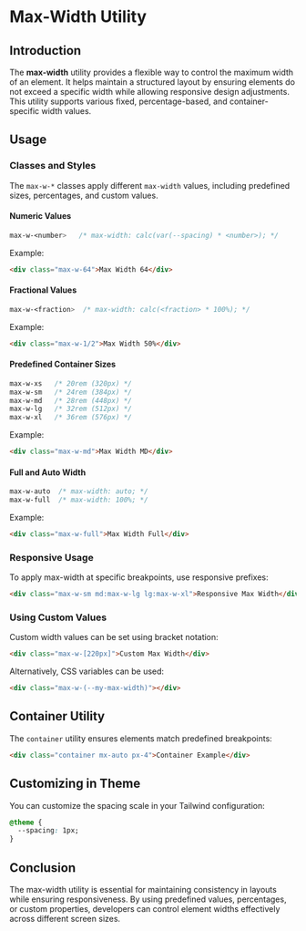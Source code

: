# Max-Width Utility

## Introduction
The **max-width** utility provides a flexible way to control the maximum width of an element. It helps maintain a structured layout by ensuring elements do not exceed a specific width while allowing responsive design adjustments. This utility supports various fixed, percentage-based, and container-specific width values.

## Usage

### Classes and Styles
The `max-w-*` classes apply different `max-width` values, including predefined sizes, percentages, and custom values.

#### Numeric Values
```css
max-w-<number>   /* max-width: calc(var(--spacing) * <number>); */
```
Example:
```html
<div class="max-w-64">Max Width 64</div>
```

#### Fractional Values
```css
max-w-<fraction>  /* max-width: calc(<fraction> * 100%); */
```
Example:
```html
<div class="max-w-1/2">Max Width 50%</div>
```

#### Predefined Container Sizes
```css
max-w-xs   /* 20rem (320px) */
max-w-sm   /* 24rem (384px) */
max-w-md   /* 28rem (448px) */
max-w-lg   /* 32rem (512px) */
max-w-xl   /* 36rem (576px) */
```
Example:
```html
<div class="max-w-md">Max Width MD</div>
```

#### Full and Auto Width
```css
max-w-auto  /* max-width: auto; */
max-w-full  /* max-width: 100%; */
```
Example:
```html
<div class="max-w-full">Max Width Full</div>
```

### Responsive Usage
To apply max-width at specific breakpoints, use responsive prefixes:
```html
<div class="max-w-sm md:max-w-lg lg:max-w-xl">Responsive Max Width</div>
```

### Using Custom Values
Custom width values can be set using bracket notation:
```html
<div class="max-w-[220px]">Custom Max Width</div>
```
Alternatively, CSS variables can be used:
```html
<div class="max-w-(--my-max-width)"></div>
```

## Container Utility
The `container` utility ensures elements match predefined breakpoints:
```html
<div class="container mx-auto px-4">Container Example</div>
```

## Customizing in Theme
You can customize the spacing scale in your Tailwind configuration:
```css
@theme {
  --spacing: 1px;
}
```

## Conclusion
The max-width utility is essential for maintaining consistency in layouts while ensuring responsiveness. By using predefined values, percentages, or custom properties, developers can control element widths effectively across different screen sizes.

